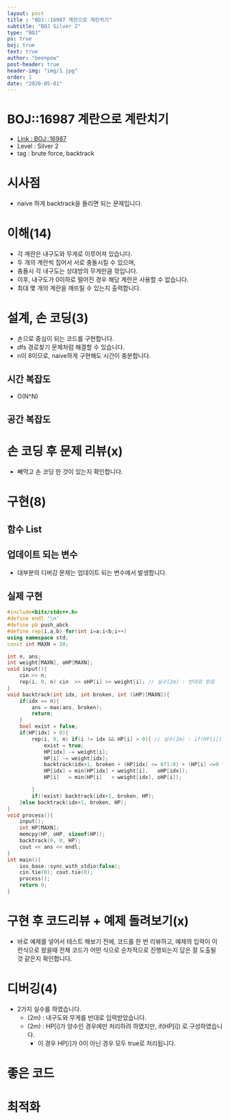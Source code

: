 ```yaml
---
layout: post
title : "BOJ::16987 계란으로 계란치기"
subtitle: "BOJ Silver 2"
type: "BOJ"
ps: true
boj: true
text: true
author: "beenpow"
post-header: true
header-img: "img/1.jpg"
order: 1
date: "2020-05-01"
---
```

# BOJ::16987 계란으로 계란치기
- [Link : BOJ::16987](https://www.acmicpc.net/problem/16987)
- Level : Silver 2
- tag : brute force, backtrack

# 시사점
- naive 하게 backtrack을 돌리면 되는 문제입니다.

# 이해(14)
- 각 계란은 내구도와 무게로 이루어져 있습니다.
- 두 개의 계란씩 집어서 서로 충돌시킬 수 있으며,
- 충돌시 각 내구도는 상대방의 무게만큼 깎입니다.
- 이후, 내구도가 0이하로 떨어진 경우 해당 계란은 사용할 수 없습니다.
- 최대 몇 개의 계란을 깨뜨릴 수 있는지 출력합니다.

# 설계, 손 코딩(3)
- 손으로 중심이 되는 코드를 구현합니다.
- dfs 경로찾기 문제처럼 해결할 수 있습니다.
- n이 8이므로, naive하게 구현해도 시간이 충분합니다.

## 시간 복잡도
- O(N^N) 

## 공간 복잡도

# 손 코딩 후 문제 리뷰(x)
- 빼먹고 손 코딩 한 것이 있는지 확인합니다.

# 구현(8)

## 함수 List 

## 업데이트 되는 변수
- 대부분의 디버깅 문제는 업데이트 되는 변수에서 발생합니다.

## 실제 구현 

```cpp
#include<bits/stdc++.h>
#define endl '\n'
#define pb push_abck
#define rep(i,a,b) for(int i=a;i<b;i++)
using namespace std;
const int MAXN = 10;

int n, ans;
int weight[MAXN], oHP[MAXN];
void input(){
    cin >> n;
    rep(i, 0, n) cin  >> oHP[i] >> weight[i]; // 실수(2m) : 반대로 받음
}
void backtrack(int idx, int broken, int (&HP)[MAXN]){
    if(idx == n){
        ans = max(ans, broken);
        return;
    }
    bool exist = false;
    if(HP[idx] > 0){
        rep(i, 0, n) if(i != idx && HP[i] > 0){ // 실수(2m) : if(HP[i]) 는 음수, 양수 모두인 경우에 true가 된다.
            exist = true;
            HP[idx] -= weight[i];
            HP[i] -= weight[idx];
            backtrack(idx+1, broken + (HP[idx] <= 0?1:0) + (HP[i] <=0 ?1:0), HP);
            HP[idx] = min(HP[idx] + weight[i],   oHP[idx]);
            HP[i]   = min(HP[i]   + weight[idx], oHP[i]);

        }
        if(!exist) backtrack(idx+1, broken, HP);
    }else backtrack(idx+1, broken, HP);
}
void process(){
    input();
    int HP[MAXN];
    memcpy(HP, oHP, sizeof(HP));
    backtrack(0, 0, HP);
    cout << ans << endl;
}
int main(){
    ios_base::sync_with_stdio(false);
    cin.tie(0); cout.tie(0);
    process();
    return 0;
}
```

# 구현 후 코드리뷰 + 예제 돌려보기(x)
- 바로 예제를 넣어서 테스트 해보기 전에, 코드를 한 번 리뷰하고, 예제의 입력이 이런식으로 왔을때
  전체 코드가 어떤 식으로 순차적으로 진행되는지 답은 잘 도출될 것 같은지 확인합니다.

# 디버깅(4)
- 2가지 실수를 하였습니다.
  - (2m) : 내구도와 무게를 반대로 입력받았습니다.
  - (2m) : HP[i]가 양수인 경우에만 처리하려 하였지만, if(HP[i]) 로 구성하였습니다.
    - 이 경우 HP[i]가 0이 아닌 경우 모두 true로 처리됩니다.

# 좋은 코드

# 최적화
